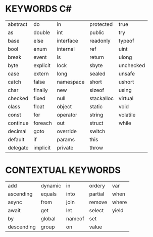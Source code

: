 # KEYWORDS C#

|  |  |  |  |  |
|---------|---------|---------|---------|---------|
| abstract | do | in | protected | true |
| as | double | int | public | try |
| base | else | interface | readonly | typeof | 
| bool | enum | internal |  ref | uint |
| break | event | is | return | ulong |
| byte | explicit | lock | sbyte | unchecked |
| case | extern | long | sealed | unsafe |
| catch | false | namespace | short | ushort |
| char | finally | new | sizeof | using |
| checked | fixed | null | stackalloc | virtual |
| class | float | object | static | void |
| const | for | operator | string | volatile|
| continue | foreach | out | struct | while |
| decimal | goto | override | switch | |
| default | if | params | this | |
| delegate | implicit | private | throw | |

# CONTEXTUAL KEYWORDS

|  |  |  |  |  |
|---------|---------|---------|---------|---------|
| add | dynamic | in | ordery | var |
| ascending | equals | into | partial | when |
| async | from | join | remove | where |
| await | get | let | select | yield |
| by | global | nameof | set | |
| descending | group | on | value | |